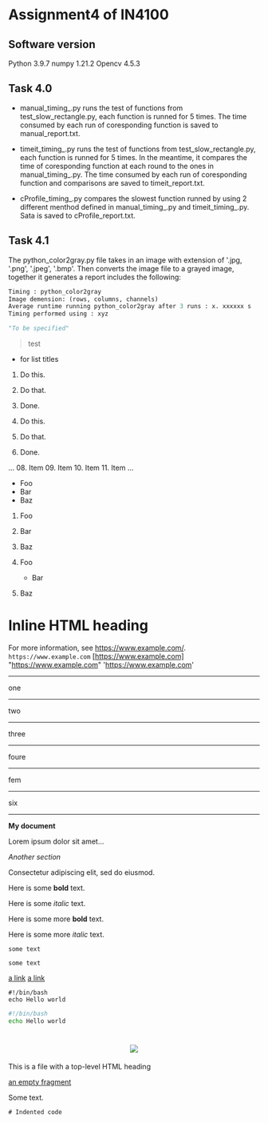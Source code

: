 # Assignment4 of IN4100

## Software version

Python 3.9.7
numpy 1.21.2
Opencv 4.5.3

## Task 4.0

* manual_timing_.py runs the test of functions from test_slow_rectangle.py, each function is runned for 5 times. The time consumed by each run of coresponding function is saved to manual_report.txt.

* timeit_timing_.py runs the test of functions from test_slow_rectangle.py, each function is runned for 5 times.  In the meantime, it compares the time of coresponding function at each round to the ones in manual_timing_.py. The time consumed by each run of coresponding function and comparisons are saved to timeit_report.txt.

* cProfile_timing_.py compares the slowest function runned by using 2 different menthod defined in manual_timing_.py and timeit_timing_.py. Sata is saved to cProfile_report.txt.

## Task 4.1

The python_color2gray.py file takes in an image with extension of '.jpg, '.png', '.jpeg', '.bmp'. Then converts the image file to a grayed image, together it generates a report includes the following:

```python
Timing : python_color2gray
Image demension: (rows, columns, channels)
Average runtime running python_color2gray after 3 runs : x. xxxxxx s
Timing performed using : xyz
```

```python
"To be specified"
```

> test

* for list titles

1. Do this.
1. Do that.
1. Done.

0. Do this.
0. Do that.
0. Done.

...
08. Item
09. Item
10. Item
11. Item
...

* Foo
* Bar
* Baz

1. Foo
1. Bar
1. Baz

1. Foo
   * Bar
1. Baz

<h1>Inline HTML heading</h1>

For more information, see <https://www.example.com/>.
`https://www.example.com`
[https://www.example.com]
"https://www.example.com"
'https://www.example.com'

---
one

- - -
two

***
three

* * *
foure

****
fem

---
six

---

**My document**

Lorem ipsum dolor sit amet...

_Another section_

Consectetur adipiscing elit, sed do eiusmod.

Here is some **bold** text.

Here is some *italic* text.

Here is some more __bold__ text.

Here is some more _italic_ text.

`some text`

`some text`

[a link](https://www.example.com/)
[a link](https://www.example.com/)

```
#!/bin/bash
echo Hello world
```

```bash
#!/bin/bash
echo Hello world
```

<h1 align="center"><img src="https://placekitten.com/300/150"/></h1>

This is a file with a top-level HTML heading

[an empty fragment](#)

Some text.

    # Indented code
